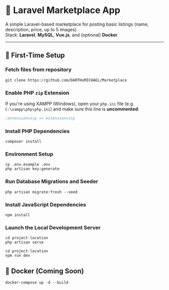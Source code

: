 # 🛒 Laravel Marketplace App

A simple Laravel-based marketplace for posting basic listings (name, description, price, up to 5 images).  
Stack: **Laravel**, **MySQL**, **Vue.js**, and (optional) **Docker**.

---

## 🚀 First-Time Setup

### Fetch files from repository

```
git clone https://github.com/DARTHxMICHAEL/Marketplace
```

### Enable PHP `zip` Extension
If you're using XAMPP (Windows), open your `php.ini` file (e.g. `C:\xampp\php\php.ini`) and make sure this line is **uncommented**:

```ini
;extension=zip => extension=zip
```
### Install PHP Dependencies

```
composer install
```

### Environment Setup

```
cp .env.example .env
php artisan key:generate
```

### Run Database Migrations and Seeder

```
php artisan migrate:fresh --seed
```

### Install JavaScript Dependencies

```
npm install
```

### Launch the Local Development Server

```
cd project-location
php artisan serve

cd project-location
npm run dev
```

## 🐳 Docker (Coming Soon)

```
docker-compose up -d --build
```
